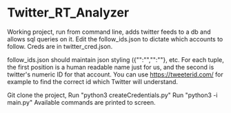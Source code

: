 # Twitter_RT_Analyzer
 Working project, run from command line, adds twitter feeds to a db and allows sql queries on it. 
Edit the follow_ids.json to dictate which accounts to follow. Creds are in twitter_cred.json.

follow_ids.json should maintain json styling ({"":"","":""}, etc. For each tuple, the first position is a human readable name just for us, and the second is twitter's numeric ID for that account. You can use https://tweeterid.com/ for example to find the correct id which Twitter will understand.

Git clone the project,
Run "python3 createCredentials.py"
Run "python3 -i main.py"
Available commands are printed to screen.
